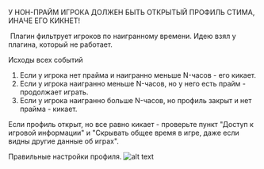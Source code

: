 У НОН-ПРАЙМ ИГРОКА ДОЛЖЕН БЫТЬ ОТКРЫТЫЙ ПРОФИЛЬ СТИМА, ИНАЧЕ ЕГО КИКНЕТ!

​
Плагин фильтрует игроков по наигранному времени. Идею взял у плагина, который не работает.

Исходы всех событий
1. Если у игрока нет прайма и наигранно меньше N-часов - его кикает.
2. Если у игрока наигранно меньше N-часов, но у него есть прайм - продолжает играть.
3. Если у игрока наигранно больше N-часов, но профиль закрыт и нет прайма - кикает.

Если профиль открыт, но все равно кикает - проверьте пункт "Доступ к игровой информации" и "Скрывать общее время в игре, даже если видны другие данные об играх".

Правильные настройки профиля.
![alt text](http://dev.onlyawp.ru/img/blocknoprime.png)
